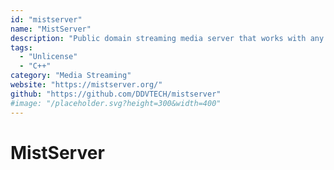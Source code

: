```yaml
---
id: "mistserver"
name: "MistServer"
description: "Public domain streaming media server that works with any device and any format."
tags:
  - "Unlicense"
  - "C++"
category: "Media Streaming"
website: "https://mistserver.org/"
github: "https://github.com/DDVTECH/mistserver"
#image: "/placeholder.svg?height=300&width=400"
---
```


# MistServer
